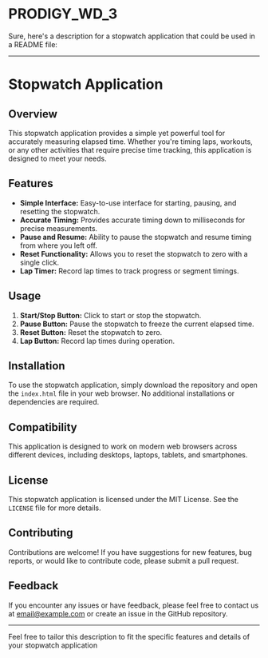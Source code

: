 # PRODIGY_WD_3
Sure, here's a description for a stopwatch application that could be used in a README file:

---

# Stopwatch Application

## Overview
This stopwatch application provides a simple yet powerful tool for accurately measuring elapsed time. Whether you're timing laps, workouts, or any other activities that require precise time tracking, this application is designed to meet your needs.

## Features
- **Simple Interface:** Easy-to-use interface for starting, pausing, and resetting the stopwatch.
- **Accurate Timing:** Provides accurate timing down to milliseconds for precise measurements.
- **Pause and Resume:** Ability to pause the stopwatch and resume timing from where you left off.
- **Reset Functionality:** Allows you to reset the stopwatch to zero with a single click.
- **Lap Timer:** Record lap times to track progress or segment timings.

## Usage
1. **Start/Stop Button:** Click to start or stop the stopwatch.
2. **Pause Button:** Pause the stopwatch to freeze the current elapsed time.
3. **Reset Button:** Reset the stopwatch to zero.
4. **Lap Button:** Record lap times during operation.

## Installation
To use the stopwatch application, simply download the repository and open the `index.html` file in your web browser. No additional installations or dependencies are required.

## Compatibility
This application is designed to work on modern web browsers across different devices, including desktops, laptops, tablets, and smartphones.

## License
This stopwatch application is licensed under the MIT License. See the `LICENSE` file for more details.

## Contributing
Contributions are welcome! If you have suggestions for new features, bug reports, or would like to contribute code, please submit a pull request.

## Feedback
If you encounter any issues or have feedback, please feel free to contact us at [email@example.com](mailto:email@example.com) or create an issue in the GitHub repository.

---

Feel free to tailor this description to fit the specific features and details of your stopwatch application
